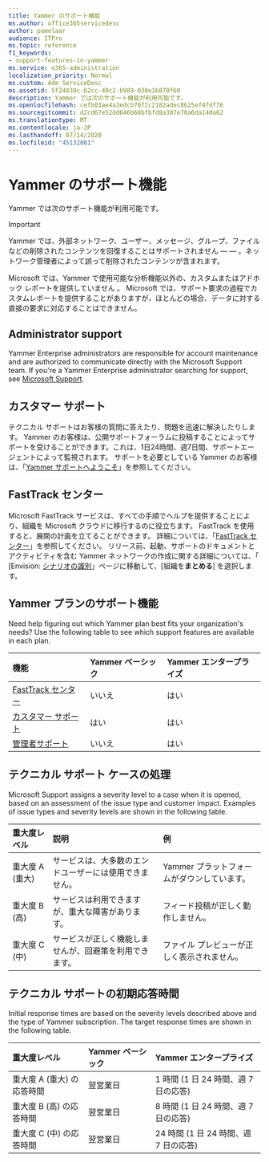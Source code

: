 ```yaml
---
title: Yammer のサポート機能
ms.author: office365servicedesc
author: pamelaar
audience: ITPro
ms.topic: reference
f1_keywords:
- support-features-in-yammer
ms.service: o365-administration
localization_priority: Normal
ms.custom: Adm_ServiceDesc
ms.assetid: 5f24830c-b2cc-49c2-b989-030e1b870f60
description: Yammer では次のサポート機能が利用可能です。
ms.openlocfilehash: cefb03ae4a3edcb70f2c2182adec8625ef4fdf76
ms.sourcegitcommit: d2cd67e52dd646b68bfbfd8a387e70a6da140a62
ms.translationtype: MT
ms.contentlocale: ja-JP
ms.lasthandoff: 07/14/2020
ms.locfileid: "45132001"
---
```

# <a name="support-features-in-yammer"></a>Yammer のサポート機能

Yammer では次のサポート機能が利用可能です。
  
> [!IMPORTANT]
> Yammer では、外部ネットワーク、ユーザー、メッセージ、グループ、ファイルなどの削除されたコンテンツを回復することはサポートされません &mdash; &mdash; 。ネットワーク管理者によって誤って削除されたコンテンツが含まれます。
>
> Microsoft では、Yammer で使用可能な分析機能以外の、カスタムまたはアドホック レポートを提供していません 。 Microsoft では、サポート要求の過程でカスタムレポートを提供することがありますが、ほとんどの場合、データに対する直接の要求に対応することはできません。

## <a name="administrator-support"></a>Administrator support

Yammer Enterprise administrators are responsible for account maintenance and are authorized to communicate directly with the Microsoft Support team. If you're a Yammer Enterprise administrator searching for support, see [Microsoft Support](https://go.microsoft.com/fwlink/p/?LinkId=330922).

## <a name="customer-support"></a>カスタマー サポート

テクニカル サポートはお客様の質問に答えたり、問題を迅速に解決したりします。 Yammer のお客様は、公開サポートフォーラムに投稿することによってサポートを受けることができます。これは、1日24時間、週7日間、サポートエージェントによって監視されます。 サポートを必要としている Yammer のお客様は、「[Yammer サポートへようこそ](https://go.microsoft.com/fwlink/p/?LinkId=330921)」を参照してください。
   
## <a name="fasttrack-center"></a>FastTrack センター

Microsoft FastTrack サービスは、すべての手順でヘルプを提供することにより、組織を Microsoft クラウドに移行するのに役立ちます。 FastTrack を使用すると、展開の計画を立てることができます。 詳細については、「[FastTrack センター](https://go.microsoft.com/fwlink/?LinkID=518597&amp;clcid=0x409)」を参照してください。 リリース前、起動、サポートのドキュメントとアクティビティを含む Yammer ネットワークの作成に関する詳細については、「 [Envision: [シナリオの識別](https://fasttrack.microsoft.com/office/envision/identify-scenarios)」ページに移動して、[組織を**まとめる**] を選択します。

## <a name="support-features-across-yammer-plans"></a>Yammer プランのサポート機能

Need help figuring out which Yammer plan best fits your organization's needs? Use the following table to see which support features are available in each plan.
  
|**機能**|**Yammer ベーシック**|**Yammer エンタープライズ**|
|:-----|:-----|:-----|
|[FastTrack センター](https://go.microsoft.com/fwlink/?LinkID=518597&amp;clcid=0x409) <br/> |いいえ  <br/> |はい  <br/> |
|[カスタマー サポート](support-features-in-yammer.md#customer-support) <br/> |はい  <br/> |はい  <br/> |
|[管理者サポート](support-features-in-yammer.md#administrator-support) <br/> |いいえ  <br/> |はい  <br/> |
 
## <a name="technical-support-case-handling"></a>テクニカル サポート ケースの処理

Microsoft Support assigns a severity level to a case when it is opened, based on an assessment of the issue type and customer impact. Examples of issue types and severity levels are shown in the following table. 
  
|**重大度レベル**|**説明**|**例**|
|:-----|:-----|:-----|
|重大度 A (重大)  <br/> |サービスは、大多数のエンドユーザーには使用できません。  <br/> |Yammer プラットフォームがダウンしています。  <br/> |
|重大度 B (高)  <br/> |サービスは利用できますが、重大な障害があります。  <br/> |フィード投稿が正しく動作しません。  <br/> |
|重大度 C (中)  <br/> |サービスが正しく機能しませんが、回避策を利用できます。  <br/> |ファイル プレビューが正しく表示されません。  <br/> |

## <a name="technical-support-initial-response-times"></a>テクニカル サポートの初期応答時間

Initial response times are based on the severity levels described above and the type of Yammer subscription. The target response times are shown in the following table.
  
|**重大度レベル**|**Yammer ベーシック**|**Yammer エンタープライズ**|
|:-----|:-----|:-----|
|重大度 A (重大) の応答時間  <br/> |翌営業日  <br/> |1 時間 (1 日 24 時間、週 7 日の応答)  <br/> |
|重大度 B (高) の応答時間  <br/> |翌営業日  <br/> |8 時間 (1 日 24 時間、週 7 日の応答)  <br/> |
|重大度 C (中) の応答時間  <br/> |翌営業日  <br/> |24 時間 (1 日 24 時間、週 7 日の応答)  <br/> |
